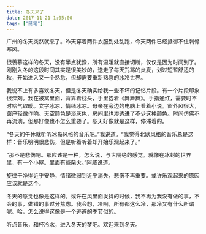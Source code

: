 ```yaml
---
title: 冬天来了
date: 2017-11-21 1:05:00
tags: ["随笔"]
---
```


广州的冬天突然就来了。昨天穿着两件衣服到处乱跑，今天两件已经抵御不住刺骨寒风。

很羡慕这样的冬天，没有半点犹豫，所有温暖就直接切断，仅仅是因为时间到了。刚刚入冬的这段时间其实是很美妙的，送走了每天咒骂的炎夏，划过短暂舒适的秋，开始进入又一个熟悉，但却需要重新熟悉的冰冷世界。

我说不上有多喜欢冬天，但是冬天确实给我一些不坏的记忆片段。有一个片段印象很深刻。我在被窝里面，背靠着枕头，手里抱着《舞舞舞》。手指通红，需要时不时哈气取暖。文字冰凉，情绪冰凉。母亲在旁边的电脑上看着小说。窗外风很大，窗户轻微作响。天空颜色是淡灰色，房间里也渗透进了不少这种颜色。时间仿佛不再流淌，但那好像也不怎么重要了。冬天好像就是这样，停滞着的。

“冬天的午休就听听冰岛风格的音乐吧。”我说道。“我觉得北欧风格的音乐总是这样：音乐明明很悲伤，但是听着听着却开始乐观起来了。”

“那不是悲伤吧。那应该是一种，怎么说，与世隔绝的感觉。就像在冰封的世界里，有一个小屋。里面有些柴火。”阿威说道。

旋律干净得近乎安静，情绪微弱到近乎消失，悲伤不再重要。或许乐观起来的原因应该就是这个。

冬天的感觉也像是这样的。或许在风里面发抖的时候，我不再为我没有做的事，不会的事，做错的事过分焦虑。我会想，冷啊，所有都这么冷，那冷又有什么所谓呢。哈，怎么说得这像是一个逃避的季节似的。

听点音乐，和杯冷水，进入冬天的梦吧。欢迎来到冬天。
